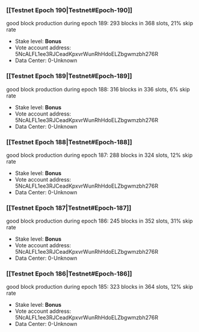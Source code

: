 ### [[Testnet Epoch 190|Testnet#Epoch-190]]
good block production during epoch 189: 293 blocks in 368 slots, 21% skip rate
* Stake level: **Bonus** 
* Vote account address: 5NcALFL1ee3RJCeadKpxvrWunRhHdoELZbgwmzbh276R
* Data Center: 0-Unknown
### [[Testnet Epoch 189|Testnet#Epoch-189]]
good block production during epoch 188: 316 blocks in 336 slots, 6% skip rate
* Stake level: **Bonus** 
* Vote account address: 5NcALFL1ee3RJCeadKpxvrWunRhHdoELZbgwmzbh276R
* Data Center: 0-Unknown
### [[Testnet Epoch 188|Testnet#Epoch-188]]
good block production during epoch 187: 288 blocks in 324 slots, 12% skip rate
* Stake level: **Bonus** 
* Vote account address: 5NcALFL1ee3RJCeadKpxvrWunRhHdoELZbgwmzbh276R
* Data Center: 0-Unknown
### [[Testnet Epoch 187|Testnet#Epoch-187]]
good block production during epoch 186: 245 blocks in 352 slots, 31% skip rate
* Stake level: **Bonus** 
* Vote account address: 5NcALFL1ee3RJCeadKpxvrWunRhHdoELZbgwmzbh276R
* Data Center: 0-Unknown
### [[Testnet Epoch 186|Testnet#Epoch-186]]
good block production during epoch 185: 323 blocks in 364 slots, 12% skip rate
* Stake level: **Bonus** 
* Vote account address: 5NcALFL1ee3RJCeadKpxvrWunRhHdoELZbgwmzbh276R
* Data Center: 0-Unknown
